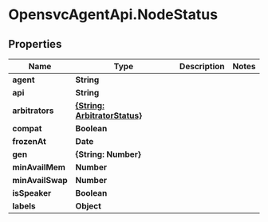 # OpensvcAgentApi.NodeStatus

## Properties

Name | Type | Description | Notes
------------ | ------------- | ------------- | -------------
**agent** | **String** |  | 
**api** | **String** |  | 
**arbitrators** | [**{String: ArbitratorStatus}**](ArbitratorStatus.md) |  | 
**compat** | **Boolean** |  | 
**frozenAt** | **Date** |  | 
**gen** | **{String: Number}** |  | 
**minAvailMem** | **Number** |  | 
**minAvailSwap** | **Number** |  | 
**isSpeaker** | **Boolean** |  | 
**labels** | **Object** |  | 


